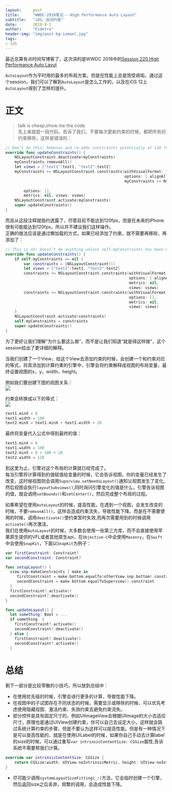 ```yaml
---
layout:     post
title:      "WWDC-2018笔记---High Performance Auto Layout"
subtitle:   "iOS，自动约束"
date:       2018-9-1
author:     "Fidetro"
header-img: "img/post-bg-ismael.jpg"
tags:
- iOS
---
```


最近总算有点时间写博客了，这次讲的是WWDC 2018中的[Session 220 High Performance Auto Layut](https://developer.apple.com/videos/play/wwdc2018/220/)  

`AutoLayout`作为平时用的最多的布局方案，但是在性能上总是饱受病垢，通过这个session，我们可以了解到`AutoLayout`是怎么工作的，以及在iOS 12上`AutoLayout`得到了怎样的提升。  

# 正文  

> talk is cheap,show me the code  
先上来就是一段代码，告诉了我们，不要每次更新约束的时候，都把所有的约束移除，这样是错误的：  
```swift
// Don’t do this! Removes and re-adds constraints potentially at 120 frames per second
override func updateConstraints() {
    NSLayoutConstraint.deactivate(myConstraints)
    myConstraints.removeAll()
    let views = ["text1":text1, "text2":text2]
    myConstraints += NSLayoutConstraint.constraints(withVisualFormat: "H:|-[text1]-[text2]",
                                                    options: [.alignAllFirstBaseline],
                                                    myConstraints += NSLayoutConstraint.constraints(withVisualFormat: "V:|-[text1]-|",
                                                                                                    metrics: nil, views: views)
        options: [],
        metrics: nil, views: views)
    NSLayoutConstraint.activate(myConstraints)
    super.updateConstraints()
}
```
而且从这段注释就隐约透露了，尽管目前不能达到120fps，但是在未来的iPhone很有可能能达到120fps，所以并不建议我们这样操作。  
正确的做法应该是通过懒加载的方式，如果已经添加了约束，就不需要再移除，再添加了：  
```swift
// This is ok! Doesn’t do anything unless self.myConstraints has been nil’d out
override func updateConstraints() {
    if self.myConstraints == nil {
        var constraints = [NSLayoutConstraint]()
        let views = ["text1":text1, "text2":text2]
        constraints += NSLayoutConstraint.constraints(withVisualFormat: "H:|-[text1]-[text2]",
                                                      options: [.alignAllFirstBaseline],
                                                      metrics: nil,
                                                      views: views)
        constraints += NSLayoutConstraint.constraints(withVisualFormat: "V:|-[text1]-|",
                                                      options: [],
                                                      metrics: nil,
                                                      views: views)
    }
    NSLayoutConstraint.activate(constraints)
    self.myConstraints = constraints
    super.updateConstraints()
}
```   

为了更好让我们理解“为什么要这么做”，而不是让我们知道“就是得这样做”，这个session给出了更详细的解释。  

当我们创建了一个View，给这个View去添加约束的时候，会创建一个和约束对应的等式，将其添加到计算约束的引擎中，引擎会将约束解释成视图的布局变量，最终设置视图的x，y，width，height。  

例如我们要创建下图的视图关系：  
![](http://images.foolishtalk.org/2018_9_8_autolayout_1.png)  

约束会转换成以下的等式：  
![](http://images.foolishtalk.org/2018_9_8_autolayout_2.png)  


```swift  
text1.minX = 8
text1.width = 100
text2.minX = text1.minX + text1.width + 20
```  
最终将变量代入公式中得到最终的值： 

```swift  
text1.minX = 8
text1.width = 100
text2.minX = 8 + 100 + 20
text2.width = 128
```
到这里为止，引擎对这个布局的计算就已经完成了。  
每当引擎将计算得到的值赋值给变量的时候，它会告诉视图，你的变量已经发生了改变，这时候视图则会调用`Superview.setNeedsLayout()`通知父视图发生了变化,然后视图会执行`layoutSubviews()`,同时询问引擎变化的值是什么，引擎告诉视图的值，就会调用`setBounds()`和`setCenter()`，然后完成整个布局的过程。  

如果希望在使用`AutoLayout`的时候，提高性能，在遇到一个视图，会发生改变的时候，不要`removeAll()`，这样会造成约束流失，导致性能下降。而是在不需要使用的时候，调用`deactivate()`使约束暂时失效,而再次需要用到的时候调用`activate()`再次激活。  
我们在使用`AutoLayout`的时候，大多数会使用一些第三方库，而不会直接使用苹果原生提供的VFL或者其他原生api，在`Objective-C`中会使用`Masonry`，在`Swift`中会使用`SnapKit`，下面以`SnapKit`为例子：  
```swift
var firstConstraint: Constraint?
var secondConstraint: Constraint?

func setupLayout() {
  view.snp.makeConstraints { make in 
     firstConstraint = make.bottom.equalTo(otherView.snp.bottom).constraint
     secondConstraint = make.bottom.equalToSuperview().constraint
  }
  firstConstraint?.activate()
  secondConstraint?.deactivate()
}

func updateLayout() {
  let something: Bool = ...
  if something  {
    firstConstraint?.activate()
    secondConstraint?.deactivate()    
  } else {
    firstConstraint?.deactivate()
    secondConstraint?.activate()
  }

```

# 总结  
剩下一部分是比较零散的小技巧，所以放到总结中：  
- 在使用优先级的时候，引擎会进行更多的计算，导致性能下降。
- 在视图中的子试图存在不同状态的时候，需要显示或移除的时候，可以优先考虑使用隐藏视图、激活约束、失效约束去避免约束流失。
- 部分控件是具有固定尺寸的，例如UIImageView会根据UIImage的大小去适应尺寸，原理也是通过UIView创建约束，你可以自己去设定大小，这样就会跳过系统计算约束的步骤，但是不要认为这样可以提高性能。但是有一种情况下是可以提高性能的，就是在使用UILabel的时候，如果你自己手动去计算label的size的时候，可以通过重写`var intrinsicContentSize: CGSize`属性,告诉系统不需要帮我们计算。
```swift
override var intrinsicContentSize: CGSize {
    return CGSize(width: UIView.noIntrinsicMetric, height: UIView.noIntrinsicMetric)
}
```  
- 尽可能少调用`systemLayoutSizeFitting(_:)`方法，它会临时创建一个引擎，然后返回size之后丢弃，频繁的调用，会造成性能下降。